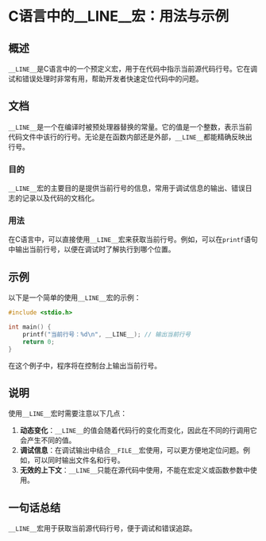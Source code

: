 <!--
Meta Description: # C语言中的__LINE__宏：用法与示例 ## 概述 `__LINE__`是C语言中的一个预定义宏，用于在代码中指示当前源代码行号。它在调试和错误处理时非常有用，帮助开发者快速定位代码中的问题。 ## 文档 `__LINE__`是一个在编译时被预处理器替换的常量。它的值是一个整数，表示当前代码文...
Meta Keywords: __line__, printf, c语言中的__line__宏, 用法与示例, 是c语言中的一个预定义宏
-->

# C语言中的__LINE__宏：用法与示例

## 概述
`__LINE__`是C语言中的一个预定义宏，用于在代码中指示当前源代码行号。它在调试和错误处理时非常有用，帮助开发者快速定位代码中的问题。

## 文档
`__LINE__`是一个在编译时被预处理器替换的常量。它的值是一个整数，表示当前代码文件中该行的行号。无论是在函数内部还是外部，`__LINE__`都能精确反映出行号。

### 目的
`__LINE__`宏的主要目的是提供当前行号的信息，常用于调试信息的输出、错误日志的记录以及代码的文档化。

### 用法
在C语言中，可以直接使用`__LINE__`宏来获取当前行号。例如，可以在`printf`语句中输出当前行号，以便在调试时了解执行到哪个位置。

## 示例
以下是一个简单的使用`__LINE__`宏的示例：

```c
#include <stdio.h>

int main() {
    printf("当前行号：%d\n", __LINE__); // 输出当前行号
    return 0;
}
```

在这个例子中，程序将在控制台上输出当前行号。

## 说明
使用`__LINE__`宏时需要注意以下几点：

1. **动态变化**：`__LINE__`的值会随着代码行的变化而变化，因此在不同的行调用它会产生不同的值。
2. **调试信息**：在调试输出中结合`__FILE__`宏使用，可以更方便地定位问题。例如，可以同时输出文件名和行号。
3. **无效的上下文**：`__LINE__`只能在源代码中使用，不能在宏定义或函数参数中使用。

## 一句话总结
`__LINE__`宏用于获取当前源代码行号，便于调试和错误追踪。